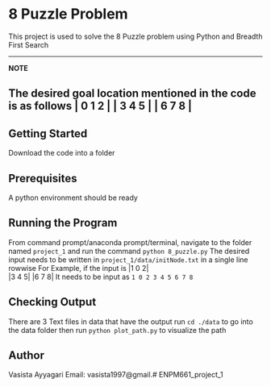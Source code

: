# 8 Puzzle Problem

This project is used to solve the 8 Puzzle problem using Python and Breadth First Search

---
**NOTE**

The desired goal location mentioned in the code is as follows
| 0 1 2 |
| 3 4 5 |
| 6 7 8 |
---
## Getting Started
Download the code into a folder

## Prerequisites
A python environment should be ready

## Running the Program
From command prompt/anaconda prompt/terminal, navigate to the folder named ```project_1``` and run the command
```python 8_puzzle.py```
The desired input needs to be written in ```project_1/data/initNode.txt``` in a single line rowwise
For Example, if the input is 
|1  0  2|                            
|3  4  5|
|6  7   8|
It needs to be input as ```1 0 2 3 4 5 6 7 8```

## Checking Output
There are 3 Text files in data that have the output
run ```cd ./data``` to go into the data folder
then run ```python plot_path.py``` to visualize the path

## Author
Vasista Ayyagari
Email: vasista1997@gmail.# ENPM661_project_1